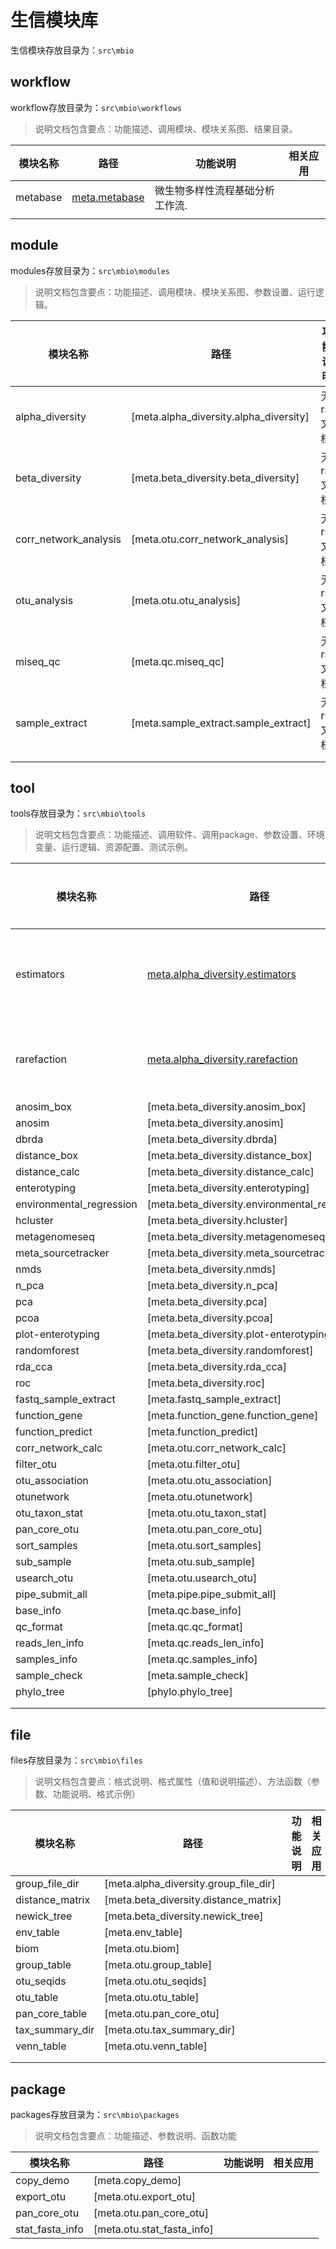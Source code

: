 生信模块库
==========
生信模块存放目录为：`src\mbio`

## workflow

workflow存放目录为：`src\mbio\workflows`

> 说明文档包含要点：功能描述、调用模块、模块关系图、结果目录。

| 模块名称 | 路径  | 功能说明 | 相关应用|
| ------- |-------|-------------|----|
| metabase|[meta.metabase](/mbio/workflows/metabase)|微生物多样性流程基础分析工作流.| |
|         |       |             | |

## module

modules存放目录为：`src\mbio\modules`

> 说明文档包含要点：功能描述、调用模块、模块关系图、参数设置、运行逻辑。

| 模块名称 | 路径  | 功能说明 |相关应用|
| ------- |-------|-------------|-----|
| alpha_diversity | [meta.alpha_diversity.alpha_diversity] | 无rst文档 |    |
| beta_diversity | [meta.beta_diversity.beta_diversity] | 无rst文档 |    |
| corr_network_analysis | [meta.otu.corr_network_analysis] | 无rst文档 |    |
| otu_analysis | [meta.otu.otu_analysis] | 无rst文档 |    |
| miseq_qc | [meta.qc.miseq_qc] | 无rst文档 |    |
| sample_extract | [meta.sample_extract.sample_extract] | 无rst文档 |    |
|         |       |             |  |
|         |       |             |  |

## tool

tools存放目录为：`src\mbio\tools`

> 说明文档包含要点：功能描述、调用软件、调用package、参数设置、环境变量、运行逻辑、资源配置、测试示例。

| 模块名称 | 路径  | 功能说明  |相关应用|
| ------- |-------|-------------|---------|
| estimators | [meta.alpha_diversity.estimators](/mbio/tools/meta/estimators) | 计算样本的多样性指数ace、chao、shannon |             |
| rarefaction | [meta.alpha_diversity.rarefaction](/mbio/tools/meta/rarefaction) | 比较测序数据量不同的样本中物种的丰富度 |             |
| anosim_box | [meta.beta_diversity.anosim_box] |             |             |
| anosim | [meta.beta_diversity.anosim] |             |             |
| dbrda | [meta.beta_diversity.dbrda] |             |             |
| distance_box | [meta.beta_diversity.distance_box] |             |             |
| distance_calc | [meta.beta_diversity.distance_calc] |             |             |
| enterotyping | [meta.beta_diversity.enterotyping] |             |             |
| environmental_regression | [meta.beta_diversity.environmental_regression] |             |             |
| hcluster | [meta.beta_diversity.hcluster] |             |             |
| metagenomeseq | [meta.beta_diversity.metagenomeseq] |             |             |
| meta_sourcetracker | [meta.beta_diversity.meta_sourcetracker] |             |             |
| nmds | [meta.beta_diversity.nmds] |             |             |
| n_pca | [meta.beta_diversity.n_pca] |             |             |
| pca | [meta.beta_diversity.pca] |             |             |
| pcoa | [meta.beta_diversity.pcoa] |             |             |
| plot-enterotyping | [meta.beta_diversity.plot-enterotyping] |             |             |
| randomforest | [meta.beta_diversity.randomforest] |             |             |
| rda_cca | [meta.beta_diversity.rda_cca] |             |             |
| roc | [meta.beta_diversity.roc] |             |             |
| fastq_sample_extract | [meta.fastq_sample_extract] |             |             |
| function_gene | [meta.function_gene.function_gene] |             |             |
| function_predict | [meta.function_predict] |             |             |
| corr_network_calc | [meta.otu.corr_network_calc] |             |             |
| filter_otu | [meta.otu.filter_otu] |             |             |
| otu_association | [meta.otu.otu_association] |             |             |
| otunetwork | [meta.otu.otunetwork] |             |             |
| otu_taxon_stat | [meta.otu.otu_taxon_stat] |             |             |
| pan_core_otu | [meta.otu.pan_core_otu] |             |             |
| sort_samples | [meta.otu.sort_samples] |             |             |
| sub_sample | [meta.otu.sub_sample] |             |             |
| usearch_otu | [meta.otu.usearch_otu] |             |             |
| pipe_submit_all | [meta.pipe.pipe_submit_all] |             |             |
| base_info | [meta.qc.base_info] |             |             |
| qc_format | [meta.qc.qc_format] |             |             |
| reads_len_info | [meta.qc.reads_len_info] |             |             |
| samples_info | [meta.qc.samples_info] |             |             |
| sample_check | [meta.sample_check] |             |             |
| phylo_tree | [phylo.phylo_tree] |             |             |
|         |       |             |             |
|         |       |             |         |

## file

files存放目录为：`src\mbio\files`

> 说明文档包含要点：格式说明、格式属性（值和说明描述）、方法函数（参数、功能说明、格式示例）

| 模块名称 | 路径  | 功能说明 | 相关应用|
| ------- |-------|-------------|---------|
| group_file_dir | [meta.alpha_diversity.group_file_dir] |             |             |
| distance_matrix | [meta.beta_diversity.distance_matrix] |             |             |
| newick_tree | [meta.beta_diversity.newick_tree] |             |             |
| env_table | [meta.env_table] |             |             |
| biom | [meta.otu.biom] |             |             |
| group_table | [meta.otu.group_table] |             |             |
| otu_seqids | [meta.otu.otu_seqids] |             |             |
| otu_table | [meta.otu.otu_table] |             |             |
| pan_core_table | [meta.otu.pan_core_otu] |             |             |
| tax_summary_dir | [meta.otu.tax_summary_dir] |             |             |
| venn_table | [meta.otu.venn_table] |             |             |
|         |       |             |             |
|         |       |             |             |

## package

packages存放目录为：`src\mbio\packages`

> 说明文档包含要点：功能描述、参数说明、函数功能

| 模块名称 | 路径  | 功能说明  |相关应用|
| ------- |-------|-------------|-----|
| copy_demo | [meta.copy_demo] |             |         |
| export_otu | [meta.otu.export_otu] |             |       |
| pan_core_otu | [meta.otu.pan_core_otu] |             |       |
| stat_fasta_info | [meta.otu.stat_fasta_info] |             |       |

